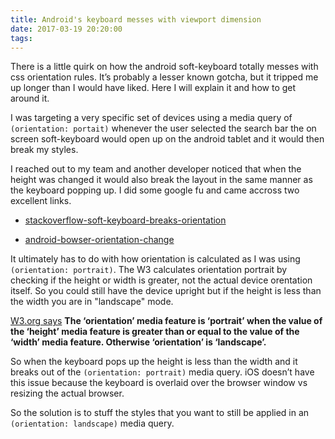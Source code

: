 ```yaml
---
title: Android's keyboard messes with viewport dimension
date: 2017-03-19 20:20:00
tags:
---
```

There is a little quirk on how the android soft-keyboard totally messes with css orientation rules. It’s probably a lesser known gotcha, but it tripped me up longer than I would have liked. Here I will explain it and how to get around it.

I was targeting a very specific set of devices using a media query of `(orientation: portait)` whenever the user selected the search bar the on screen soft-keyboard would open up on the android tablet and it would then break my styles.

I reached out to my team and another developer noticed that when the height was changed it would also break the layout in the same manner as the keyboard popping up. I did some google fu and came accross two excellent links.

* [stackoverflow-soft-keyboard-breaks-orientation](http://stackoverflow.com/questions/8883163/css-media-query-soft-keyboard-breaks-css-orientation-rules-alternative-solut)
 
* [android-bowser-orientation-change](https://web.archive.org/web/20141109111220/http://abouthalf.com/development/orientation-media-query-challenges-in-android-browsers)
 
It ultimately has to do with how orientation is calculated as I was using `(orientation: portrait)`. The W3 calculates orientation portrait by checking if the height or width is greater, not the actual device orentation itself. So you could still have the device upright but if the height is less than the width you are in "landscape" mode.

[W3.org says](https://www.w3.org/TR/css3-mediaqueries/#orientation)
<strong>The ‘orientation’ media feature is ‘portrait’ when the value of the ‘height’ media feature is greater than or equal to the value of the ‘width’ media feature. Otherwise ‘orientation’ is ‘landscape’.</strong>

So when the keyboard pops up the height is less than the width and it breaks out of the `(orientation: portrait)` media query. iOS doesn’t have this issue because the keyboard is overlaid over the browser window vs resizing the actual browser.

So the solution is to stuff the styles that you want to still be applied in an `(orientation: landscape)` media query.

